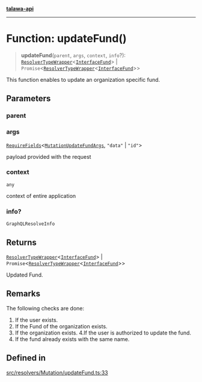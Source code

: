 [**talawa-api**](../../../../README.md)

***

# Function: updateFund()

> **updateFund**(`parent`, `args`, `context`, `info`?): [`ResolverTypeWrapper`](../../../../types/generatedGraphQLTypes/type-aliases/ResolverTypeWrapper.md)\<[`InterfaceFund`](../../../../models/Fund/interfaces/InterfaceFund.md)\> \| `Promise`\<[`ResolverTypeWrapper`](../../../../types/generatedGraphQLTypes/type-aliases/ResolverTypeWrapper.md)\<[`InterfaceFund`](../../../../models/Fund/interfaces/InterfaceFund.md)\>\>

This function enables to update an organization specific fund.

## Parameters

### parent

### args

[`RequireFields`](../../../../types/generatedGraphQLTypes/type-aliases/RequireFields.md)\<[`MutationUpdateFundArgs`](../../../../types/generatedGraphQLTypes/type-aliases/MutationUpdateFundArgs.md), `"data"` \| `"id"`\>

payload provided with the request

### context

`any`

context of entire application

### info?

`GraphQLResolveInfo`

## Returns

[`ResolverTypeWrapper`](../../../../types/generatedGraphQLTypes/type-aliases/ResolverTypeWrapper.md)\<[`InterfaceFund`](../../../../models/Fund/interfaces/InterfaceFund.md)\> \| `Promise`\<[`ResolverTypeWrapper`](../../../../types/generatedGraphQLTypes/type-aliases/ResolverTypeWrapper.md)\<[`InterfaceFund`](../../../../models/Fund/interfaces/InterfaceFund.md)\>\>

Updated Fund.

## Remarks

The following checks are done:
1. If the user exists.
2. If the Fund of the organization exists.
3. If the organization exists.
4.If the user is authorized to update the fund.
5. If the fund already exists with the same name.

## Defined in

[src/resolvers/Mutation/updateFund.ts:33](https://github.com/Suyash878/talawa-api/blob/b5a9d8b4a1ea678a3d6f5b710b3721f91a3052fc/src/resolvers/Mutation/updateFund.ts#L33)
